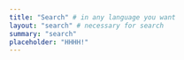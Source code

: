 ```yaml
---
title: "Search" # in any language you want
layout: "search" # necessary for search
summary: "search"
placeholder: "HHHH!"
---
```

